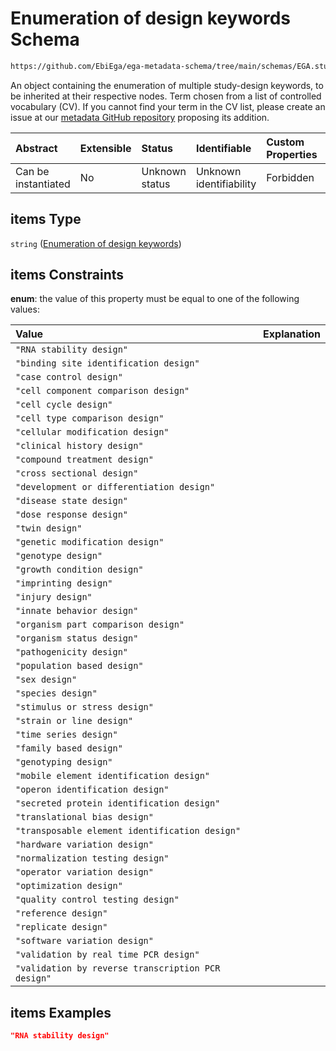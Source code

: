 # Enumeration of design keywords Schema

```txt
https://github.com/EbiEga/ega-metadata-schema/tree/main/schemas/EGA.study.json#/properties/study_designs/items
```

An object containing the enumeration of multiple study-design keywords, to be inherited at their respective nodes. Term chosen from a list of controlled vocabulary (CV). If you cannot find your term in the CV list, please create an issue at our [metadata GitHub repository](https://github.com/EbiEga/ega-metadata-schema) proposing its addition.

| Abstract            | Extensible | Status         | Identifiable            | Custom Properties | Additional Properties | Access Restrictions | Defined In                                                                 |
| :------------------ | :--------- | :------------- | :---------------------- | :---------------- | :-------------------- | :------------------ | :------------------------------------------------------------------------- |
| Can be instantiated | No         | Unknown status | Unknown identifiability | Forbidden         | Allowed               | none                | [EGA.study.json\*](../../../schemas/EGA.study.json "open original schema") |

## items Type

`string` ([Enumeration of design keywords](ega-12-definitions-enumeration-of-design-keywords.md))

## items Constraints

**enum**: the value of this property must be equal to one of the following values:

| Value                                              | Explanation |
| :------------------------------------------------- | :---------- |
| `"RNA stability design"`                           |             |
| `"binding site identification design"`             |             |
| `"case control design"`                            |             |
| `"cell component comparison design"`               |             |
| `"cell cycle design"`                              |             |
| `"cell type comparison design"`                    |             |
| `"cellular modification design"`                   |             |
| `"clinical history design"`                        |             |
| `"compound treatment design"`                      |             |
| `"cross sectional design"`                         |             |
| `"development or differentiation design"`          |             |
| `"disease state design"`                           |             |
| `"dose response design"`                           |             |
| `"twin design"`                                    |             |
| `"genetic modification design"`                    |             |
| `"genotype design"`                                |             |
| `"growth condition design"`                        |             |
| `"imprinting design"`                              |             |
| `"injury design"`                                  |             |
| `"innate behavior design"`                         |             |
| `"organism part comparison design"`                |             |
| `"organism status design"`                         |             |
| `"pathogenicity design"`                           |             |
| `"population based design"`                        |             |
| `"sex design"`                                     |             |
| `"species design"`                                 |             |
| `"stimulus or stress design"`                      |             |
| `"strain or line design"`                          |             |
| `"time series design"`                             |             |
| `"family based design"`                            |             |
| `"genotyping design"`                              |             |
| `"mobile element identification design"`           |             |
| `"operon identification design"`                   |             |
| `"secreted protein identification design"`         |             |
| `"translational bias design"`                      |             |
| `"transposable element identification design"`     |             |
| `"hardware variation design"`                      |             |
| `"normalization testing design"`                   |             |
| `"operator variation design"`                      |             |
| `"optimization design"`                            |             |
| `"quality control testing design"`                 |             |
| `"reference design"`                               |             |
| `"replicate design"`                               |             |
| `"software variation design"`                      |             |
| `"validation by real time PCR design"`             |             |
| `"validation by reverse transcription PCR design"` |             |

## items Examples

```json
"RNA stability design"
```
